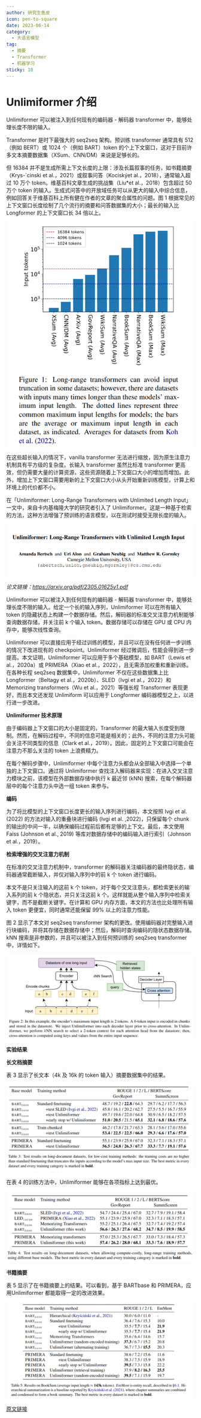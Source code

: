 ```yaml
---
author: 研究生鱼皮
icon: pen-to-square
date: 2023-06-14
category:
  - 大语言模型
tag:
  - 摘要
  - Transformer
  - 机器学习
sticky: 10
---
```



# Unlimiformer 介绍

Unlimiformer 可以被注入到任何现有的编码器 - 解码器 transformer 中，能够处理长度不限的输入。

<!-- more --> 

Transformer 是时下最强大的 seq2seq 架构。预训练 transformer 通常具有 512（例如 BERT）或 1024 个（例如 BART）token 的个上下文窗口，这对于目前许多文本摘要数据集（XSum、CNN/DM）来说是足够长的。

但 16384 并不是生成所需上下文长度的上限：涉及长篇叙事的任务，如书籍摘要（Krys-´cinski et al.，2021）或叙事问答（Kociskýet al.，2018），通常输入超过 10 万个 token。维基百科文章生成的挑战集（Liu*et al.，2018）包含超过 50 万个 token 的输入。生成式问答中的开放域任务可以从更大的输入中综合信息，例如回答关于维基百科上所有健在作者的文章的聚合属性的问题。图 1 根据常见的上下文窗口长度绘制了几个流行的摘要和问答数据集的大小；最长的输入比 Longformer 的上下文窗口长 34 倍以上。

![](/assets/images/posts/2023-6/Unlimiformer1.png)

在这些超长输入的情况下，vanilla transformer 无法进行缩放，因为原生注意力机制具有平方级的复杂度。长输入 transformer 虽然比标准 transformer 更高效，但仍需要大量的计算资源，这些资源随着上下文窗口大小的增加而增加。此外，增加上下文窗口需要用新的上下文窗口大小从头开始重新训练模型，计算上和环境上的代价都不小。

在「Unlimiformer: Long-Range Transformers with Unlimited Length Input」一文中，来自卡内基梅隆大学的研究者引入了 Unlimiformer。这是一种基于检索的方法，这种方法增强了预训练的语言模型，以在测试时接受无限长度的输入。

![](/assets/images/posts/2023-6/Unlimiformer2.png)

*论文链接：https://arxiv.org/pdf/2305.01625v1.pdf*

Unlimiformer 可以被注入到任何现有的编码器 - 解码器 transformer 中，能够处理长度不限的输入。给定一个长的输入序列，Unlimiformer 可以在所有输入 token 的隐藏状态上构建一个数据存储。然后，解码器的标准交叉注意力机制能够查询数据存储，并关注前 k 个输入 token。数据存储可以存储在 GPU 或 CPU 内存中，能够次线性查询。

Unlimiformer 可以直接应用于经过训练的模型，并且可以在没有任何进一步训练的情况下改进现有的 checkpoint。Unlimiformer 经过微调后，性能会得到进一步提高。本文证明，Unlimiformer 可以应用于多个基础模型，如 BART（Lewis et al.，2020a）或 PRIMERA（Xiao et al.，2022），且无需添加权重和重新训练。在各种长程 seq2seq 数据集中，Unlimiformer 不仅在这些数据集上比 Longformer（Beltagy et al.，2020b）、SLED（Ivgi et al.，2022）和 Memorizing transformers（Wu et al.，2021）等强长程 Transformer 表现更好，而且本文还发现 Unlimiform 可以应用于 Longformer 编码器模型之上，以进行进一步改进。

**Unlimiformer 技术原理**

由于编码器上下文窗口的大小是固定的，Transformer 的最大输入长度受到限制。然而，在解码过程中，不同的信息可能是相关的；此外，不同的注意力头可能会关注不同类型的信息（Clark et al.，2019）。因此，固定的上下文窗口可能会在注意力不那么关注的 token 上浪费精力。

在每个解码步骤中，Unlimiformer 中每个注意力头都会从全部输入中选择一个单独的上下文窗口。通过将 Unlimiformer 查找注入解码器来实现：在进入交叉注意力模块之前，该模型在外部数据存储中执行 k 最近邻 (kNN) 搜索，在每个解码器层中的每个注意力头中选一组 token 来参与。

**编码**

为了将比模型的上下文窗口长度更长的输入序列进行编码，本文按照 Ivgi et al. (2022) 的方法对输入的重叠块进行编码 (Ivgi et al. ,2022)，只保留每个 chunk 的输出的中间一半，以确保编码过程前后都有足够的上下文。最后，本文使用 Faiss (Johnson et al., 2019) 等库对数据存储中的编码输入进行索引（Johnson et al.，2019）。

**检索增强的交叉注意力机制**

在标准的交叉注意力机制中，transformer 的解码器关注编码器的最终隐状态，编码器通常截断输入，并仅对输入序列中的前 k 个 token 进行编码。

本文不是只关注输入的这前 k 个 token，对于每个交叉注意头，都检索更长的输入系列的前 k 个隐状态，并只关注这前 k 个。这样就能从整个输入序列中检索关键字，而不是截断关键字。在计算和 GPU 内存方面，本文的方法也比处理所有输入 token 更便宜，同时通常还能保留 99% 以上的注意力性能。

图 2 显示了本文对 seq2seq transformer 架构的更改。使用编码器对完整输入进行块编码，并将其存储在数据存储中；然后，解码时查询编码的隐状态数据存储。kNN 搜索是非参数的，并且可以被注入到任何预训练的 seq2seq transformer 中，详情如下。

![](/assets/images/posts/2023-6/Unlimiformer3.png)

**实验结果**

**长文档摘要**

表 3 显示了长文本（4k 及 16k 的 token 输入）摘要数据集中的结果。

![](/assets/images/posts/2023-6/Unlimiformer4.png)

在表 4 的训练方法中，Unlimiformer 能够在各项指标上达到最优。

![](/assets/images/posts/2023-6/Unlimiformer5.png)

**书籍摘要**

表 5 显示了在书籍摘要上的结果。可以看到，基于 BARTbase 和 PRIMERA，应用Unlimiformer 都能取得一定的改进效果。

![](/assets/images/posts/2023-6/Unlimiformer6.png)

[原文链接]( https://mp.weixin.qq.com/s/VktrpfEUK99Zrm3AJJwW-g)
